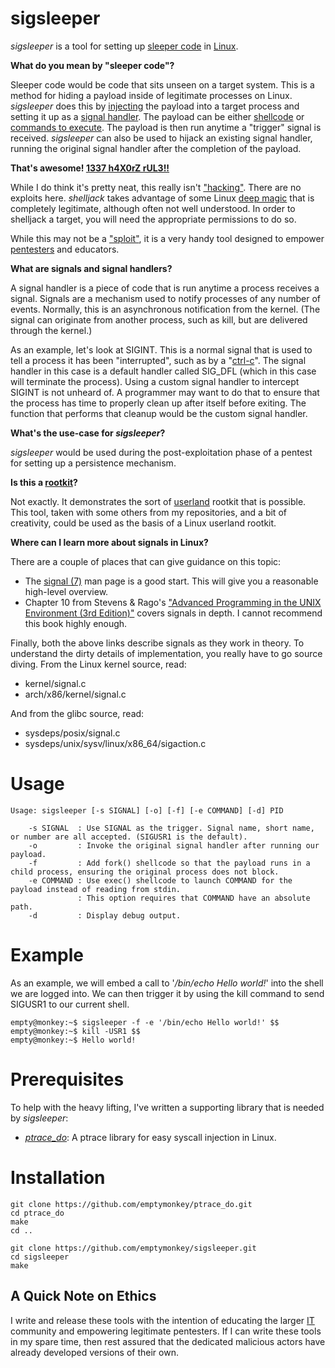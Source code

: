 # sigsleeper #

_sigsleeper_ is a tool for setting up [sleeper code](http://en.wikipedia.org/wiki/Sleeper_cell) in [Linux](http://en.wikipedia.org/wiki/Linux).

**What do you mean by "sleeper code"?**

Sleeper code would be code that sits unseen on a target system. This is a method for hiding a payload inside of legitimate processes on Linux. _sigsleeper_ does this by [injecting](http://en.wikipedia.org/wiki/Ptrace) the payload into a target process and setting it up as a [signal handler](http://en.wikipedia.org/wiki/Unix_signal). The payload can be either [shellcode](http://en.wikipedia.org/wiki/Shellcode) or [commands to execute](http://en.wikipedia.org/wiki/Exec_%28computing%29). The payload is then run anytime a "trigger" signal is received. _sigsleeper_ can also be used to hijack an existing signal handler, running the original signal handler after the completion of the payload.

**That's awesome! [1337 h4X0rZ rUL3!!](http://hackertyper.com/)**

While I do think it's pretty neat, this really isn't ["hacking"](http://en.wikipedia.org/wiki/Hacker_%28computer_security%29). There are no exploits here. _shelljack_ takes advantage of some Linux [deep magic](http://en.wikipedia.org/wiki/Deep_magic) that is completely legitimate, although often not well understood. In order to shelljack a target, you will need the appropriate permissions to do so.

While this may not be a ["sploit"](http://en.wikipedia.org/wiki/Sploit), it is a very handy tool designed to empower [pentesters](http://en.wikipedia.org/wiki/Pentester) and educators.

**What are signals and signal handlers?**

A signal handler is a piece of code that is run anytime a process receives a signal. Signals are a mechanism used to notify processes of any number of events. Normally, this is an asynchronous notification from the kernel. (The signal can originate from another process, such as kill, but are delivered through the kernel.)

As an example, let's look at SIGINT. This is a normal signal that is used to tell a process it has been "interrupted", such as by a "[ctrl-c](http://en.wikipedia.org/wiki/Ctrl-C)". The signal handler in this case is a default handler called SIG_DFL (which in this case will terminate the process). Using a custom signal handler to intercept SIGINT is not unheard of. A programmer may want to do that to ensure that the process has time to properly clean up after itself before exiting. The function that performs that cleanup would be the custom signal handler.

**What's the use-case for _sigsleeper_?**

_sigsleeper_ would be used during the post-exploitation phase of a pentest for setting up a persistence mechanism. 

**Is this a [rootkit](http://en.wikipedia.org/wiki/Rootkit)?**

Not exactly. It demonstrates the sort of [userland](http://en.wikipedia.org/wiki/User_space) rootkit that is possible. This tool, taken with some others from my repositories, and a bit of creativity, could be used as the basis of a Linux userland rootkit.

**Where can I learn more about signals in Linux?**

There are a couple of places that can give guidance on this topic:

* The [signal (7)](http://linux.die.net/man/7/signal) man page is a good start. This will give you a reasonable high-level overview.
* Chapter 10 from Stevens & Rago's ["Advanced Programming in the UNIX Environment (3rd Edition)"](http://www.amazon.com/Programming-Environment-Addison-Wesley-Professional-Computing/dp/0321637739/ref=sr_1_1?ie=UTF8&qid=1380089492&sr=8-1&keywords=Advanced+Programming+in+the+UNIX+Environment+%283rd+Edition%29) covers signals in depth. I cannot recommend this book highly enough.

Finally, both the above links describe signals as they work in theory. To understand the dirty details of implementation, you really have to go source diving. From the Linux kernel source, read:

* kernel/signal.c
* arch/x86/kernel/signal.c

And from the glibc source, read:

* sysdeps/posix/signal.c
* sysdeps/unix/sysv/linux/x86_64/sigaction.c

# Usage #

	Usage: sigsleeper [-s SIGNAL] [-o] [-f] [-e COMMAND] [-d] PID
	
		-s SIGNAL  : Use SIGNAL as the trigger. Signal name, short name, or number are all accepted. (SIGUSR1 is the default).
		-o         : Invoke the original signal handler after running our payload.
		-f         : Add fork() shellcode so that the payload runs in a child process, ensuring the original process does not block.
		-e COMMAND : Use exec() shellcode to launch COMMAND for the payload instead of reading from stdin.
		           : This option requires that COMMAND have an absolute path.
		-d         : Display debug output.

# Example #

As an example, we will embed a call to '_/bin/echo Hello world!_' into the shell we are logged into. We can then trigger it by using the kill command to send SIGUSR1 to our current shell. 

	empty@monkey:~$ sigsleeper -f -e '/bin/echo Hello world!' $$
	empty@monkey:~$ kill -USR1 $$
	empty@monkey:~$ Hello world!

# Prerequisites #

To help with the heavy lifting, I've written a supporting library that is needed by _sigsleeper_:

* [_ptrace_do_](https://github.com/emptymonkey/ptrace_do): A ptrace library for easy syscall injection in Linux.

# Installation #

	git clone https://github.com/emptymonkey/ptrace_do.git
	cd ptrace_do
	make
	cd ..

	git clone https://github.com/emptymonkey/sigsleeper.git
	cd sigsleeper
	make

## A Quick Note on Ethics ##

I write and release these tools with the intention of educating the larger [IT](http://en.wikipedia.org/wiki/Information_technology) community and empowering legitimate pentesters. If I can write these tools in my spare time, then rest assured that the dedicated malicious actors have already developed versions of their own.

